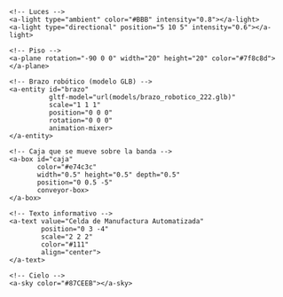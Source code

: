 <html lang="es">
<head>
  <meta charset="UTF-8">
  <title>Celda de Manufactura Automatizada</title>
  <script src="https://aframe.io/releases/1.6.0/aframe.min.js"></script>
  <script src="js/tu-script.js"></script> <!-- Archivo de lógica -->
</head>
<body>
  <a-scene background="color: #ECECEC">
    <!-- Cámara con controles -->
    <a-entity camera position="0 2 6" look-controls wasd-controls></a-entity>

    <!-- Luces -->
    <a-light type="ambient" color="#BBB" intensity="0.8"></a-light>
    <a-light type="directional" position="5 10 5" intensity="0.6"></a-light>

    <!-- Piso -->
    <a-plane rotation="-90 0 0" width="20" height="20" color="#7f8c8d"></a-plane>

    <!-- Brazo robótico (modelo GLB) -->
    <a-entity id="brazo" 
              gltf-model="url(models/brazo_robotico_222.glb)" 
              scale="1 1 1" 
              position="0 0 0" 
              rotation="0 0 0"
              animation-mixer>
    </a-entity>

    <!-- Caja que se mueve sobre la banda -->
    <a-box id="caja" 
           color="#e74c3c" 
           width="0.5" height="0.5" depth="0.5" 
           position="0 0.5 -5"
           conveyor-box>
    </a-box>

    <!-- Texto informativo -->
    <a-text value="Celda de Manufactura Automatizada" 
            position="0 3 -4" 
            scale="2 2 2" 
            color="#111" 
            align="center">
    </a-text>

    <!-- Cielo -->
    <a-sky color="#87CEEB"></a-sky>
  </a-scene>
</body>
</html>
